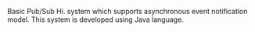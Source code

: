 
Basic Pub/Sub Hi. system which supports asynchronous event notification model. This system is developed using Java language. 
